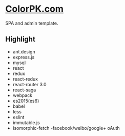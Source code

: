 # [ColorPK.com](http://www.javascript.fun/demo/)

SPA and admin template.

## Highlight

- ant.design
- express.js
- mysql
- react
- redux
- react-redux
- react-router 3.0
- react-saga
- webpack
- es2015(es6)
- babel
- less
- eslint
- immutable.js
- isomorphic-fetch
-facebook/weibo/google+ oAuth